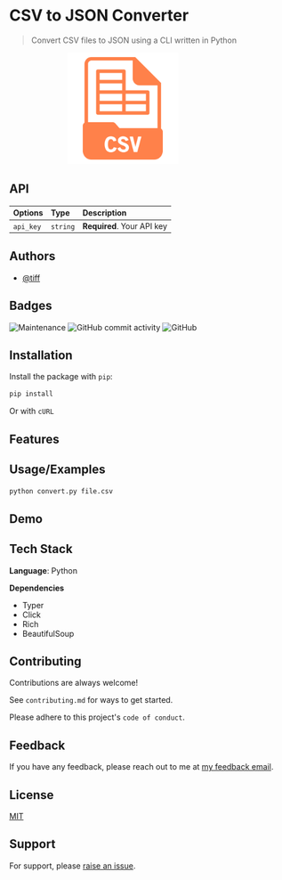 
# CSV to JSON Converter

> Convert CSV files to JSON using a CLI written in Python

<p align="center">
  <img style="margin-right: 6rem;"src="img/logo-header.svg" width="200"/>
</p>

## API



| Options | Type     | Description                |
| :-------- | :------- | :------------------------- |
| `api_key` | `string` | **Required**. Your API key |

<!-- #### Get item -->
<!-- 
```http
  GET /api/items/${id}
``` -->

<!-- | Parameter | Type     | Description                       |
| :-------- | :------- | :-------------------------------- |
| `id`      | `string` | **Required**. Id of item to fetch | -->

<!-- #### add(num1, num2)

Takes two numbers and returns the sum. -->


## Authors

- [@tiff](https://www.github.com/twhite96)


## Badges
![Maintenance](https://img.shields.io/maintenance/yes/2022?style=for-the-badge)
![GitHub commit activity](https://img.shields.io/github/commit-activity/m/twhite96/cli-converter?color=%23ff824a&style=for-the-badge)
![GitHub](https://img.shields.io/github/license/twhite96/cli-converter?color=%2300bfff&style=for-the-badge)
## Installation

Install the package with `pip`:

```bash
pip install
```

Or with `cURL`

## Features


## Usage/Examples

```bash
python convert.py file.csv
```



## Demo

<!-- Insert gif or link to demo -->


## Tech Stack

**Language**: Python

**Dependencies**

- Typer
- Click
- Rich
- BeautifulSoup


## Contributing

Contributions are always welcome!

See `contributing.md` for ways to get started.

Please adhere to this project's `code of conduct`.


## Feedback

If you have any feedback, please reach out to me at <a href="mailto:feedback@tiffanyrwhite.com">my feedback email</a>.


## License

[MIT](https://choosealicense.com/licenses/mit/)


## Support

For support, please [raise an issue](https://github.com/twhite96/cli-converter/issues/new).


